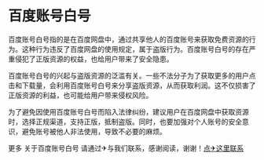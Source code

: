 # 百度账号白号

百度账号白号指的是在百度网盘中，通过共享他人的百度账号来获取免费资源的行为。这种行为违反了百度网盘的使用规定，属于盗版行为。百度账号白号的存在严重侵犯了正版资源的权益，也给用户带来了安全隐患。

百度账号白号的兴起与盗版资源的泛滥有关。一些不法分子为了获取更多的用户点击和下载量，会利用百度账号白号来分享盗版资源，从而获取利润。这不仅损害了正版资源的利益，也可能给用户带来侵权风险。

为了避免因使用百度账号白号而陷入法律纠纷，建议用户在百度网盘中获取资源时，选择正规渠道，支持正版，抵制盗版。同时，也要加强对个人账号的安全意识，避免账号被他人非法使用，导致不必要的麻烦。

更多 关于百度账号白号 请通过✈与我们联系，感谢阅读，谢谢！[点✈这里联系](https://sim.k02.cc)